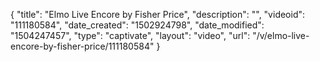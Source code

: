 {
    "title": "Elmo Live Encore by Fisher Price",
    "description": "",
    "videoid": "111180584",
    "date_created": "1502924798",
    "date_modified": "1504247457",
    "type": "captivate",
    "layout": "video",
    "url": "\/v\/elmo-live-encore-by-fisher-price\/111180584"
}